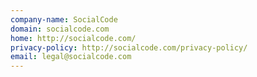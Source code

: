 ```yaml
---
company-name: SocialCode
domain: socialcode.com
home: http://socialcode.com/
privacy-policy: http://socialcode.com/privacy-policy/
email: legal@socialcode.com
---
```





